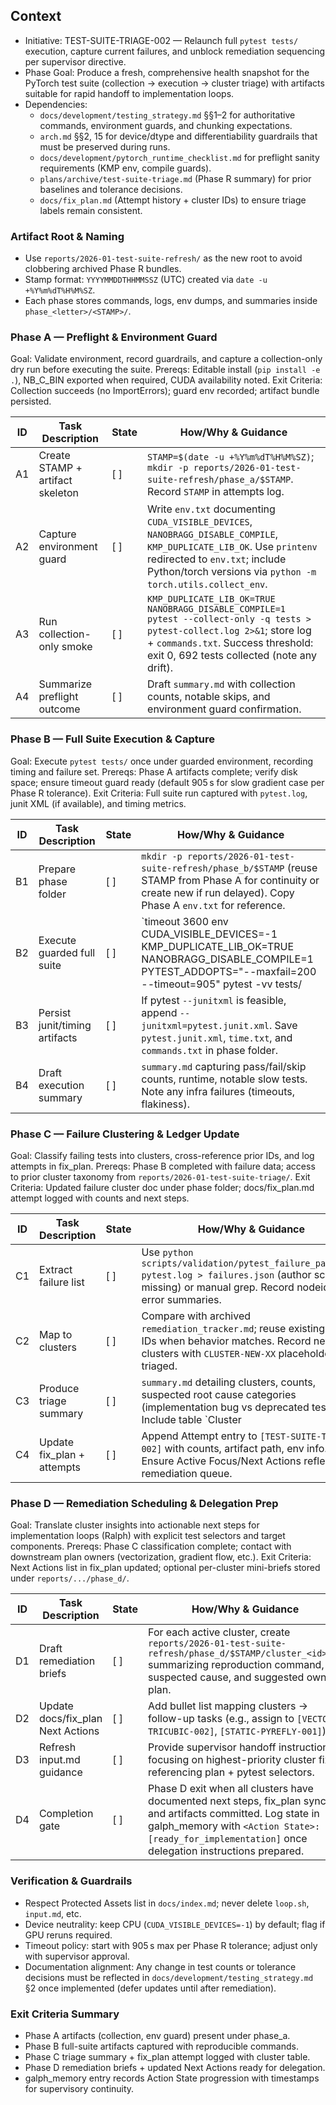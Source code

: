 ## Context
- Initiative: TEST-SUITE-TRIAGE-002 — Relaunch full `pytest tests/` execution, capture current failures, and unblock remediation sequencing per supervisor directive.
- Phase Goal: Produce a fresh, comprehensive health snapshot for the PyTorch test suite (collection → execution → cluster triage) with artifacts suitable for rapid handoff to implementation loops.
- Dependencies:
  - `docs/development/testing_strategy.md` §§1–2 for authoritative commands, environment guards, and chunking expectations.
  - `arch.md` §§2, 15 for device/dtype and differentiability guardrails that must be preserved during runs.
  - `docs/development/pytorch_runtime_checklist.md` for preflight sanity requirements (KMP env, compile guards).
  - `plans/archive/test-suite-triage.md` (Phase R summary) for prior baselines and tolerance decisions.
  - `docs/fix_plan.md` (Attempt history + cluster IDs) to ensure triage labels remain consistent.

### Artifact Root & Naming
- Use `reports/2026-01-test-suite-refresh/` as the new root to avoid clobbering archived Phase R bundles.
- Stamp format: `YYYYMMDDTHHMMSSZ` (UTC) created via `date -u +%Y%m%dT%H%M%SZ`.
- Each phase stores commands, logs, env dumps, and summaries inside `phase_<letter>/<STAMP>/`.

### Phase A — Preflight & Environment Guard
Goal: Validate environment, record guardrails, and capture a collection-only dry run before executing the suite.
Prereqs: Editable install (`pip install -e .`), NB_C_BIN exported when required, CUDA availability noted.
Exit Criteria: Collection succeeds (no ImportErrors); guard env recorded; artifact bundle persisted.

| ID | Task Description | State | How/Why & Guidance |
| --- | --- | --- | --- |
| A1 | Create STAMP + artifact skeleton | [ ] | `STAMP=$(date -u +%Y%m%dT%H%M%SZ)`; `mkdir -p reports/2026-01-test-suite-refresh/phase_a/$STAMP`. Record `STAMP` in attempts log. |
| A2 | Capture environment guard | [ ] | Write `env.txt` documenting `CUDA_VISIBLE_DEVICES`, `NANOBRAGG_DISABLE_COMPILE`, `KMP_DUPLICATE_LIB_OK`. Use `printenv` redirected to `env.txt`; include Python/torch versions via `python -m torch.utils.collect_env`. |
| A3 | Run collection-only smoke | [ ] | `KMP_DUPLICATE_LIB_OK=TRUE NANOBRAGG_DISABLE_COMPILE=1 pytest --collect-only -q tests > pytest-collect.log 2>&1`; store log + `commands.txt`. Success threshold: exit 0, 692 tests collected (note any drift). |
| A4 | Summarize preflight outcome | [ ] | Draft `summary.md` with collection counts, notable skips, and environment guard confirmation. |

### Phase B — Full Suite Execution & Capture
Goal: Execute `pytest tests/` once under guarded environment, recording timing and failure set.
Prereqs: Phase A artifacts complete; verify disk space; ensure timeout guard ready (default 905 s for slow gradient case per Phase R tolerance).
Exit Criteria: Full suite run captured with `pytest.log`, junit XML (if available), and timing metrics.

| ID | Task Description | State | How/Why & Guidance |
| --- | --- | --- | --- |
| B1 | Prepare phase folder | [ ] | `mkdir -p reports/2026-01-test-suite-refresh/phase_b/$STAMP` (reuse STAMP from Phase A for continuity or create new if run delayed). Copy Phase A `env.txt` for reference. |
| B2 | Execute guarded full suite | [ ] | `timeout 3600 env CUDA_VISIBLE_DEVICES=-1 KMP_DUPLICATE_LIB_OK=TRUE NANOBRAGG_DISABLE_COMPILE=1 PYTEST_ADDOPTS="--maxfail=200 --timeout=905" pytest -vv tests/ | tee pytest.log`; store exit code in `run_exit_code.txt`. Capture wall-clock via `/usr/bin/time -v` if available (`/usr/bin/time -v pytest ...`). |
| B3 | Persist junit/timing artifacts | [ ] | If pytest `--junitxml` is feasible, append `--junitxml=pytest.junit.xml`. Save `pytest.junit.xml`, `time.txt`, and `commands.txt` in phase folder. |
| B4 | Draft execution summary | [ ] | `summary.md` capturing pass/fail/skip counts, runtime, notable slow tests. Note any infra failures (timeouts, flakiness). |

### Phase C — Failure Clustering & Ledger Update
Goal: Classify failing tests into clusters, cross-reference prior IDs, and log attempts in fix_plan.
Prereqs: Phase B completed with failure data; access to prior cluster taxonomy from `reports/2026-01-test-suite-triage/`.
Exit Criteria: Updated failure cluster doc under phase folder; docs/fix_plan.md attempt logged with counts and next steps.

| ID | Task Description | State | How/Why & Guidance |
| --- | --- | --- | --- |
| C1 | Extract failure list | [ ] | Use `python scripts/validation/pytest_failure_parser.py pytest.log > failures.json` (author script if missing) or manual grep. Record nodeids, error summaries. |
| C2 | Map to clusters | [ ] | Compare with archived `remediation_tracker.md`; reuse existing cluster IDs when behavior matches. Record new clusters with `CLUSTER-NEW-XX` placeholder until triaged. |
| C3 | Produce triage summary | [ ] | `summary.md` detailing clusters, counts, suspected root cause categories (implementation bug vs deprecated test). Include table `Cluster | Tests | Classification | Notes`. |
| C4 | Update fix_plan + attempts | [ ] | Append Attempt entry to `[TEST-SUITE-TRIAGE-002]` with counts, artifact path, env info. Ensure Active Focus/Next Actions reflect remediation queue. |

### Phase D — Remediation Scheduling & Delegation Prep
Goal: Translate cluster insights into actionable next steps for implementation loops (Ralph) with explicit test selectors and target components.
Prereqs: Phase C classification complete; contact with downstream plan owners (vectorization, gradient flow, etc.).
Exit Criteria: Next Actions list in fix_plan updated; optional per-cluster mini-briefs stored under `reports/.../phase_d/`.

| ID | Task Description | State | How/Why & Guidance |
| --- | --- | --- | --- |
| D1 | Draft remediation briefs | [ ] | For each active cluster, create `reports/2026-01-test-suite-refresh/phase_d/$STAMP/cluster_<id>.md` summarizing reproduction command, suspected cause, and suggested owner plan. |
| D2 | Update docs/fix_plan Next Actions | [ ] | Add bullet list mapping clusters → follow-up tasks (e.g., assign to `[VECTOR-TRICUBIC-002]`, `[STATIC-PYREFLY-001]`). |
| D3 | Refresh input.md guidance | [ ] | Provide supervisor handoff instructions focusing on highest-priority cluster fix, referencing plan + pytest selectors. |
| D4 | Completion gate | [ ] | Phase D exit when all clusters have documented next steps, fix_plan synced, and artifacts committed. Log state in galph_memory with `<Action State>: [ready_for_implementation]` once delegation instructions prepared. |

### Verification & Guardrails
- Respect Protected Assets list in `docs/index.md`; never delete `loop.sh`, `input.md`, etc.
- Device neutrality: keep CPU (`CUDA_VISIBLE_DEVICES=-1`) by default; flag if GPU reruns required.
- Timeout policy: start with 905 s max per Phase R tolerance; adjust only with supervisor approval.
- Documentation alignment: Any change in test counts or tolerance decisions must be reflected in `docs/development/testing_strategy.md` §2 once implemented (defer updates until after remediation).

### Exit Criteria Summary
- Phase A artifacts (collection, env guard) present under phase_a.
- Phase B full-suite artifacts captured with reproducible commands.
- Phase C triage summary + fix_plan attempt logged with cluster table.
- Phase D remediation briefs + updated Next Actions ready for delegation.
- galph_memory entry records Action State progression with timestamps for supervisory continuity.
